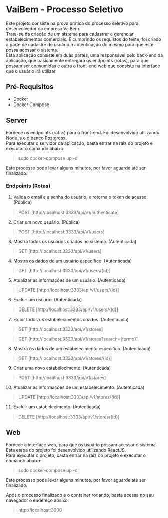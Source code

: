 # VaiBem - Processo Seletivo
Este projeto consiste na prova prática do processo seletivo para desenvolvedor da empresa VaiBem. <br>
Trata-se da criação de um sistema para cadastrar e gerenciar estabelecimentos comerciais. E cumprindo os requistos do teste, foi criado a parte de cadastre de usuário e autenticação do mesmo para que este possa acessar o sistema.<br>
Esta aplicação consiste em duas partes, uma responsável pelo back-end da aplicação, que basicamente entregará os endpoints (rotas), para que possam ser consumidas e outra o front-end web que consiste na interface que o usuário irá utilizar.

## Pré-Requisitos
 - Docker
 - Docker Compose


## Server
Fornece os endpoints (rotas) para o front-end. Foi desenvolvido utilizando Node.js e o banco Postgress.<br>
Para executar o servidor da aplicação, basta entrar na raiz do projeto e executar o comando abaixo:

> sudo docker-compose up -d

Este processo pode levar alguns minutos, por favor aguarde até ser finalizado.

### Endpoints (Rotas)

1) Valida o email e a senha do usuário, e retorna o token de acesso. (Pública)
> POST [http://localhost:3333/api/v1/authenticate]

2) Criar um novo usuário. (Pública)
> POST [http://localhost:3333/api/v1/users]

3) Mostra todos os usuários criados no sistema. (Autenticada)
> GET [http://localhost:3333/api/v1/users]

4) Mostra os dados de um usuário específico. (Autenticada)
> GET [http://localhost:3333/api/v1/users/{id}]

5) Atualizar as informações de um usuário. (Autenticada)
> UPDATE [http://localhost:3333/api/v1/users/{id}]

6) Excluir um usuário. (Autenticada)
> DELETE [http://localhost:3333/api/v1/users/{id}]

7) Exibir todos os estabelecimentos criados.  (Autenticada)
> GET [http://localhost:3333/api/v1/stores]

> GET [http://localhost:3333/api/v1/stores?search={termo}]

8) Mostra os dados de um estabelecimento específico. (Autenticada)
> GET [http://localhost:3333/api/v1/stores/{id}]

9) Criar uma novo estabelecimento. (Autenticada)
> POST [http://localhost:3333/api/v1/stores]

10) Atualizar as informações de um estabelecimento. (Autenticada)
> UPDATE [http://localhost:3333/api/v1/stores/{id}]

11) Excluir um estabelecimento. (Autenticada)
> DELETE [http://localhost:3333/api/v1/stores/{id}]


## Web
Fornece a interface web, para que os usuário possam acessar o sistema. <br>
Esta etapa do projeto foi desenvolvido utilizando ReactJS.<br>
Para executar o projeto, basta entrar na raiz do projeto e executar o comando abaixo:

> sudo docker-compose up -d

Este processo pode levar alguns minutos, por favor aguarde até ser finalizado.

Após o processo finalizado e o container rodando, basta acessa no seu navegador o endereço abaixo:
> http://localhost:3000

